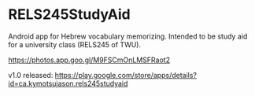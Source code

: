 # RELS245StudyAid
Android app for Hebrew vocabulary memorizing. Intended to be study aid for a university class (RELS245 of TWU).

https://photos.app.goo.gl/M9FSCmOnLMSFRaot2

v1.0 released: https://play.google.com/store/apps/details?id=ca.kymotsujason.rels245studyaid